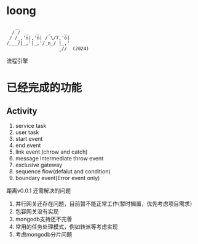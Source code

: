 # loong

``` logo
   __
  / /  _   _   _     _
 / /_,'o|,'o| / \/7,'o|
/___/|_,'|_,'/_n_/ |_,'
                   _//  (2024)
```
流程引擎

# 已经完成的功能  

## Activity  

1. service task
2. user task
3. start event
4. end event
5. link event (chrow and catch)
6. message intermediate throw event
7. exclusive gateway
8. sequence flow(defalut and condition)
9. boundary event(Error event only)

距离v0.0.1 还需解决的问题

1. 并行网关还存在问题，目前暂不能正常工作(暂时搁置，优先考虑项目需求）
2. 包容网关没有实现
3. mongodb支持还不完善
4. 常用的任务处理模式，例如转派等考虑实现
5. 考虑mongodb分片问题



